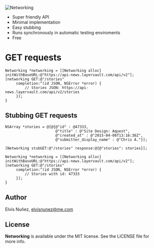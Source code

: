 ![Networking](https://raw.githubusercontent.com/3lvis/Networking/master/Images/cover-v3.png)

- Super friendly API
- Minimal implementation
- Easy stubbing
- Runs synchronously in automatic testing enviroments
- Free

# GET requests

```objc
Networking *networking = [[Networking alloc] initWithBaseURL:@"https://api-news.layervault.com/api/v2"];
[networking GET:@"/stories"
     completion:^(id JSON, NSError *error) {
         // Stories JSON: https://api-news.layervault.com/api/v2/stories
     }];
}
```

## Stubbing GET requests

```objc
NSArray *stories = @[@{@"id" : @47333,
                       @"title" : @"Site Design: Aquest",
                       @"created_at" : @"2015-04-06T13:16:36Z",
                       @"submitter_display_name" : @"Chris A."}];

[Networking stubGET:@"/stories" response:@{@"stories": stories}];

Networking *networking = [[Networking alloc] initWithBaseURL:@"https://api-news.layervault.com/api/v2"];
[networking GET:@"/stories"
     completion:^(id JSON, NSError *error) {
         // Stories with id: 47333
     }];
}
```

## Author

Elvis Nuñez, elvisnunez@me.com

## License

**Networking** is available under the MIT license. See the LICENSE file for more info.
